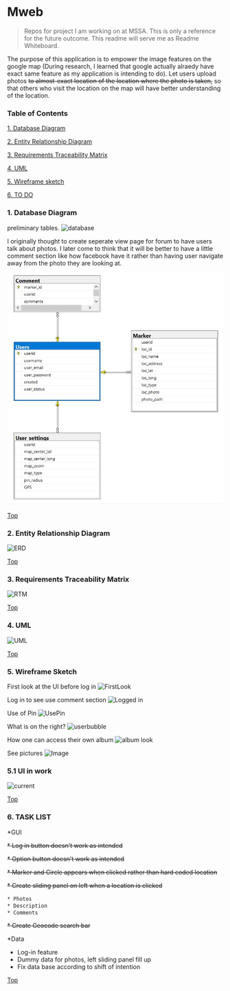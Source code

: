 # Mweb
> Repos for project I am working on at MSSA.  This is only a reference for the future outcome.  This readme will serve me as Readme Whiteboard.

The purpose of this application is to empower the image features on the google map (During research, I learned that google actually alraedy have exact same feature as my application is intending to do).  Let users upload photos ~~to almost-exact location of the location where the photo is taken,~~ so that others who visit the location on the map will have better understanding of the location.

### Table of Contents


[1. Database Diagram](#1-database-diagram)

[2. Entity Relationship Diagram](#2-entity-relationship-diagram)

[3. Requirements Traceability Matrix](#3-requirements-traceabiltiy-matrix)

[4. UML](#4-uml)

[5. Wireframe sketch](#5-wireframe-sketch)

[6. TO DO](#6-to-do)

### 1. Database Diagram
preliminary tables.
![database](https://i.imgur.com/z5mGIAY.jpg)

I originally thought to create seperate view page for forum to have users talk about photos.  I later come to think that it will be better to have a little comment section like how facebook have it rather than having user navigate away from the photo they are looking at.

![new_database](https://github.com/uppu15/M-web/blob/master/Sources/New_databasediagram.JPG?raw=true)


[Top](#table-of-contents)

### 2. Entity Relationship Diagram
![ERD](https://i.imgur.com/Xiyfv0E.png)


[Top](#table-of-contents)

### 3. Requirements Traceability Matrix
![RTM](https://i.imgur.com/PvkbOt7.jpg)


[Top](#table-of-contents)

### 4. UML
![UML](https://i.imgur.com/kPPjKds.jpg)


[Top](#table-of-contents)

### 5. Wireframe Sketch
First look at the UI before log in
![FirstLook](https://i.imgur.com/0aeOKFV.jpg)

Log in to see use comment section
![Logged in](https://i.imgur.com/CzdQwAh.jpg)

Use of Pin
![UsePin](https://i.imgur.com/WtI5xJp.jpg)

What is on the right?
![userbubble](https://i.imgur.com/cfVyGdU.jpg)

How one can access their own album
![album look](https://i.imgur.com/DpyYMBr.jpg)

See pictures
![Image](https://i.imgur.com/TCvIXda.jpg)

### 5.1 UI in work
![current](https://i.imgur.com/9KrmX9M.jpg)


[Top](#table-of-contents)

### 6. TASK LIST
*GUI

  ~~* Log in button doesn't work as intended~~
  
  ~~* Option button doesn't work as intended~~
  
  ~~* Marker and Circle appears when clicked rather than hard coded location~~
  
  ~~* Create sliding panel on left when a location is clicked~~
  
    * Photos
    * Description
    * Comments
    
  ~~* Create Geocode search bar~~
    
*Data
  * Log-in feature
  * Dummy data for photos, left sliding panel fill up
  * Fix data base according to shift of intention
  

[Top](#table-of-contents)
